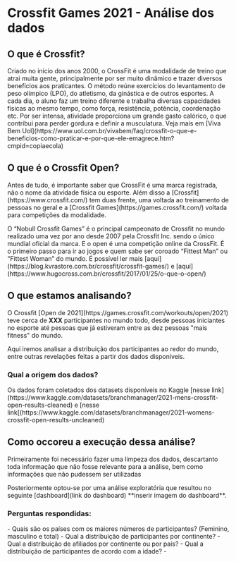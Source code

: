 <h1>Crossfit Games 2021 - Análise dos dados</h1>

<h2>O que é Crossfit?</h2>
<p>
Criado no início dos anos 2000, o CrossFit é uma modalidade de treino que atrai muita gente, principalmente por ser muito dinâmico e trazer diversos benefícios aos praticantes. 
O método reúne exercícios do levantamento de peso olímpico (LPO), do atletismo, da ginástica e de outros esportes. 
A cada dia, o aluno faz um treino diferente e trabalha diversas capacidades físicas ao mesmo tempo, como força, resistência, potência, coordenação etc. 
Por ser intensa, atividade proporciona um grande gasto calórico, o que contribui para perder gordura e definir a musculatura. Veja mais em [Viva Bem Uol](https://www.uol.com.br/vivabem/faq/crossfit-o-que-e-beneficios-como-praticar-e-por-que-ele-emagrece.htm?cmpid=copiaecola)</p>

<h2>O que é o Crossfit Open?</h2>
<p>Antes de tudo, é importante saber que CrossFit é uma marca registrada, não o nome da atividade física ou esporte. Além disso a [Crossfit](https://www.crossfit.com/) tem duas frente, uma voltada ao treinamento de pessoas no geral e a [Crossfit Games](https://games.crossfit.com/) voltada para competições da modalidade.</p>
<p>O “Nobull Crossfit Games” é o principal campeonato de Crossfit no mundo realizado uma vez por ano desde 2007 pela Crossfit Inc. sendo o único mundial oficial da marca. E o open é uma competição online da CrossFit. É o primeiro passo para ir ao jogos e quem sabe ser coroado “Fittest Man” ou “Fittest Woman” do mundo. É possível ler mais [aqui](https://blog.kvrastore.com.br/crossfit/crossfit-games/) e [aqui](https://www.hugocross.com.br/crossfit/2017/01/25/o-que-o-open/)</p>

<h2>O que estamos analisando?</h2>
<p>O Crossfit [Open de 2021](https://games.crossfit.com/workouts/open/2021) teve cerca de <strong>XXX</strong> participantes no mundo todo, desde pessoas iniciantes no esporte até pessoas que já estiveram entre as dez pessoas "mais fitness" do mundo.</p>
<p>Aqui iremos analisar a distribuição dos participantes ao redor do mundo, entre outras revelações feitas a partir dos dados disponíveis.</p>

<h3>Qual a origem dos dados?</h3>
<p>Os dados foram coletados dos datasets disponíveis no Kaggle [nesse link](https://www.kaggle.com/datasets/branchmanager/2021-mens-crossfit-open-results-cleaned) e [nesse link[(https://www.kaggle.com/datasets/branchmanager/2021-womens-crossfit-open-results-uncleaned)</p>

<h2>Como occoreu a execução dessa análise?</h2>
<p>Primeiramente foi necessário fazer uma limpeza dos dados, descartanto toda informação que não fosse relevante para a análise, bem como informações que não pudessem ser utilizadas</p>
<p>Posteriormente optou-se por uma análise exploratória que resultou no seguinte [dashboard](link do dashboard) **inserir imagem do dashboard**.
</p>

<h3>Perguntas respondidas: </h3>
<p>
    - Quais são os países com os maiores números de participantes? (Feminino, masculino e total)
    - Qual a distribuição de participantes por continente?
    - Qual a distribuição de afiliados por continente ou por país?
    - Qual a distribuição de participantes de acordo com a idade?
    - 

</p>